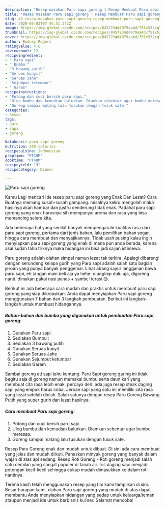 ```yaml
---
description: "Resep masakan Paru sapi goreng | Resep Membuat Paru sapi goreng Yang Bikin Ngiler"
title: "Resep masakan Paru sapi goreng | Resep Membuat Paru sapi goreng Yang Bikin Ngiler"
slug: 42-resep-masakan-paru-sapi-goreng-resep-membuat-paru-sapi-goreng-yang-bikin-ngiler
date: 2020-06-03T07:46:51.342Z
image: https://img-global.cpcdn.com/recipes/8457234d4079aa4d/751x532cq70/paru-sapi-goreng-foto-resep-utama.jpg
thumbnail: https://img-global.cpcdn.com/recipes/8457234d4079aa4d/751x532cq70/paru-sapi-goreng-foto-resep-utama.jpg
cover: https://img-global.cpcdn.com/recipes/8457234d4079aa4d/751x532cq70/paru-sapi-goreng-foto-resep-utama.jpg
author: Rodney Rogers
ratingvalue: 4.6
reviewcount: 12
recipeingredient:
- " Paru sapi"
- " Bumbu "
- "3 bawang putih"
- "Seruas kunyit"
- "Seruas Jahe"
- "Sejumput ketumbar"
- " Garam"
recipeinstructions:
- "Potong dan cuci bersih paru sapi."
- "Uleg bumbu dan kemudian balurkan. Diamkan sebentar agar bumbu meresap."
- "Goreng sampai matang lalu tusukan dengan tusuk sate."
categories:
- Resep
tags:
- paru
- sapi
- goreng

katakunci: paru sapi goreng 
nutrition: 208 calories
recipecuisine: Indonesian
preptime: "PT19M"
cooktime: "PT48M"
recipeyield: "3"
recipecategory: Dinner

---
```



![Paru sapi goreng](https://img-global.cpcdn.com/recipes/8457234d4079aa4d/751x532cq70/paru-sapi-goreng-foto-resep-utama.jpg)

Kamu Lagi mencari ide resep paru sapi goreng yang Enak Dan Lezat? Cara Buatnya memang susah-susah gampang. misalnya keliru mengolah maka hasilnya akan hambar dan justru cenderung tidak enak. Padahal paru sapi goreng yang enak harusnya sih mempunyai aroma dan rasa yang bisa memancing selera kita.

Ada beberapa hal yang sedikit banyak mempengaruhi kualitas rasa dari paru sapi goreng, pertama dari jenis bahan, lalu pemilihan bahan segar, hingga cara membuat dan menyajikannya. Tidak usah pusing kalau ingin menyiapkan paru sapi goreng yang enak di mana pun anda berada, karena asal sudah tahu triknya maka hidangan ini bisa jadi sajian istimewa.

Paru goreng adalah olahan simpel namun lezat tak terkira. Apalagi dibarengi dengan serundeng kelapa gurih yang Paru sapi adalah salah satu bagian jeroan yang punya banyak penggemar. Lihat abang sayur langganan bawa paru sapi, eh tangan main beli aja ya hehe. diungkep dulu aja, digoreng nanti. dimakan pakai nasi panas + sambel terasi 😍.


Berikut ini ada beberapa cara mudah dan praktis untuk membuat paru sapi goreng yang siap dikreasikan. Anda dapat menyiapkan Paru sapi goreng menggunakan 7 bahan dan 3 langkah pembuatan. Berikut ini langkah-langkah untuk membuat hidangannya.

<!--inarticleads1-->

##### Bahan-bahan dan bumbu yang digunakan untuk pembuatan Paru sapi goreng:

1. Gunakan  Paru sapi
1. Sediakan  Bumbu :
1. Sediakan 3 bawang putih
1. Gunakan Seruas kunyit
1. Gunakan Seruas Jahe
1. Gunakan Sejumput ketumbar
1. Sediakan  Garam


Sambal goreng ati sapi tahu kentang. Paru Sapi goreng garing ini tidak begitu saja di goreng namun memakai bumbu serta daun kari yang membuat cita rasa lebih enak, percaya deh. ada juga resep steak daging sapi yang empuk harus coba. Jeroan sapi yang satu ini memiliki cita rasa yang lezat setelah diolah. Salah satunya dengan resep Paru Goreng Bawang Putih yang super gurih dan lezat hasilnya. 

<!--inarticleads2-->

##### Cara membuat Paru sapi goreng:

1. Potong dan cuci bersih paru sapi.
1. Uleg bumbu dan kemudian balurkan. Diamkan sebentar agar bumbu meresap.
1. Goreng sampai matang lalu tusukan dengan tusuk sate.


Resep Paru Goreng enak dan mudah untuk dibuat. Di sini ada cara membuat yang jelas dan mudah diikuti. Panaskan minyak goreng yang banyak dalam wajan di atas api sedang. Resep Roti Goreng - Roti goreng menjadi salah satu cemilan yang sangat populer di tanah air. Iris daging sapi menjadi potongan kecil-kecil sehingga cukup mudah dimasukkan ke dalam roti nantinya. 

Terima kasih telah menggunakan resep yang tim kami tampilkan di sini. Besar harapan kami, olahan Paru sapi goreng yang mudah di atas dapat membantu Anda menyiapkan hidangan yang sedap untuk keluarga/teman ataupun menjadi ide untuk berbisnis kuliner. Selamat mencoba!
